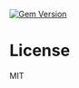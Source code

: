 [![Gem Version](https://badge.fury.io/rb/ember-auth-request-jquery-rails.png)](http://badge.fury.io/rb/ember-auth-request-jquery-rails)

License
=======

MIT
